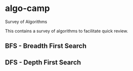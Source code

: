 # algo-camp
Survey of Algorithms

This contains a survey of algorithms to facilitate quick review.

## BFS - Breadth First Search



## DFS - Depth First Search



